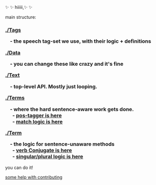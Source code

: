 :sparkles: :sparkles: hiiiii,:sparkles: :sparkles:

main structure:
<h3 align="left">

  <a href="./tags">./Tags</a>  
  <div>&nbsp;  &nbsp; - the speech tag-set we use, with their logic + definitions</div>

  <a href="./data">./Data</a>  
  <div>&nbsp;  &nbsp; - you can change these like crazy and it's fine</div>

  <a href="./text">./Text</a>  
  <div>&nbsp;  &nbsp; - top-level API. Mostly just looping.</div>

  <a href="./terms">./Terms</a>  
  <div>&nbsp;  &nbsp; - where the hard sentence-aware work gets done. </div>
  <div>&nbsp;  &nbsp;   &nbsp; - <a href="./terms/tagger">pos-tagger is here</a></div>
  <div>&nbsp;  &nbsp;   &nbsp; - <a href="./terms/match">match logic is here</a></div>

  <a href="./term">./Term</a>  
  <div>&nbsp;  &nbsp; - the logic for sentence-unaware methods</div>
  <div>&nbsp;  &nbsp;   &nbsp; - <a href="./term/verb/conjugate">verb Conjugate is here</a></div>
  <div>&nbsp;  &nbsp;   &nbsp; - <a href="./term/noun/inflect">singular/plural logic is here</a></div>
</h3>

you can do it!

[some help with contributing](https://github.com/nlp-compromise/nlp_compromise/wiki/Contributing)

